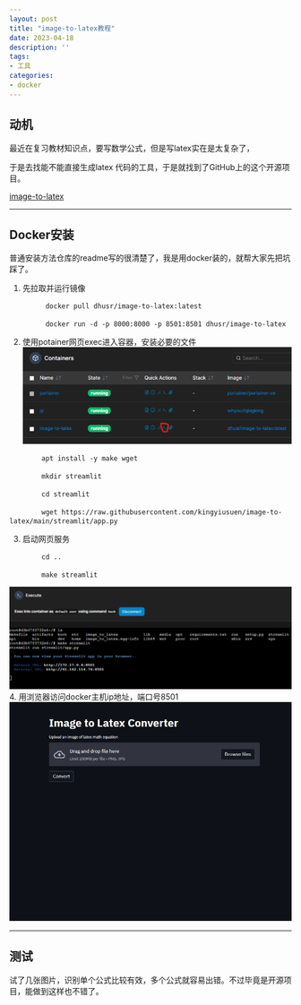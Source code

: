 ```yaml
---
layout: post
title: "image-to-latex教程"
date: 2023-04-18
description: ''
tags:
- 工具
categories:
- docker
---
```

## 动机
最近在复习教材知识点，要写数学公式，但是写latex实在是太复杂了，

于是去找能不能直接生成latex
代码的工具，于是就找到了GitHub上的这个开源项目。

 [image-to-latex](https://github.com/kingyiusuen/image-to-latex)

********
## Docker安装

普通安装方法仓库的readme写的很清楚了，我是用docker装的，就帮大家先把坑踩了。
1. 先拉取并运行镜像
 ```
          docker pull dhusr/image-to-latex:latest
          
          docker run -d -p 8000:8000 -p 8501:8501 dhusr/image-to-latex
  ```      
2. 使用potainer网页exec进入容器，安装必要的文件
![](/assets/img/sharding-gerenciamento-usuarios/image-latex.png)
```
        apt install -y make wget 
 
        mkdir streamlit

        cd streamlit 
 
        wget https://raw.githubusercontent.com/kingyiusuen/image-to-latex/main/streamlit/app.py
```
3. 启动网页服务
```
        cd ..

        make streamlit
```
![](/assets/img/sharding-gerenciamento-usuarios/image-latex-2.png)
4. 用浏览器访问docker主机ip地址，端口号8501
![](/assets/img/sharding-gerenciamento-usuarios/image-latex-1.png)
******
## 测试
  试了几张图片，识别单个公式比较有效，多个公式就容易出错。不过毕竟是开源项目，能做到这样也不错了。
